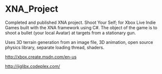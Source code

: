 XNA_Project
===========

Completed and published XNA project. Shoot Your Self; for Xbox Live Indie Games
built with the XNA framework using C#. The object of the game is to shoot a bullet (your local Avatar) at targets from a stationary gun. 

Uses 3D terrain generation from an image file, 3D animation, open source physics library, separate loading thread, shaders. 

http://xbox.create.msdn.com/en-us 

http://jiglibx.codeplex.com/